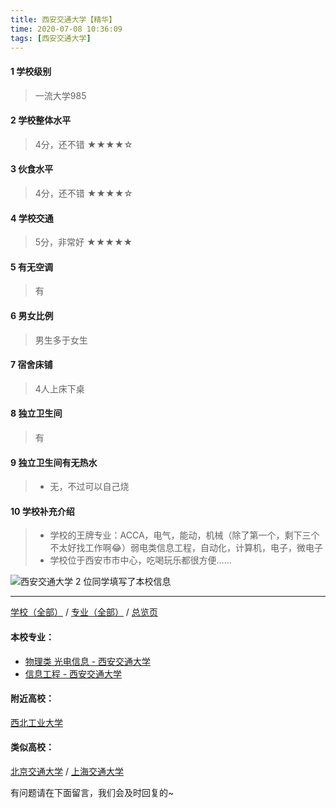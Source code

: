 ```yaml
---
title: 西安交通大学【精华】
time: 2020-07-08 10:36:09
tags: [西安交通大学]
---
```

#### 1 学校级别
> 一流大学985


#### 2 学校整体水平
> 4分，还不错
★★★★☆


#### 3 伙食水平
> 4分，还不错
★★★★☆


#### 4 学校交通
> 5分，非常好
★★★★★


#### 5 有无空调
> 有


#### 6 男女比例
> 男生多于女生


#### 7 宿舍床铺
> 4人上床下桌
 

#### 8 独立卫生间
> 有


#### 9 独立卫生间有无热水
> - 无，不过可以自己烧

#### 10 学校补充介绍
> - 学校的王牌专业：ACCA，电气，能动，机械（除了第一个，剩下三个不太好找工作啊😂）弱电类信息工程，自动化，计算机，电子，微电子
> - 学校位于西安市市中心，吃喝玩乐都很方便……



![西安交通大学](http://upload-images.jianshu.io/upload_images/6510336-5af4ad6896fe5c08.jpg?imageMogr2/auto-orient/strip%7CimageView2/2/w/1240)
2 位同学填写了本校信息
***
[学校（全部）](http://www.jianshu.com/p/3efa6bcca419) / [专业（全部）](http://www.jianshu.com/p/2d4c6d3552c2) / [总览页](http://www.jianshu.com/p/445daeb4fa00)
#### 本校专业：
- [物理类 光电信息 - 西安交通大学](http://www.jianshu.com/p/67e73f46914b)
- [信息工程 - 西安交通大学](http://www.jianshu.com/p/1baace60c4b6)

#### 附近高校：
[西北工业大学](http://www.jianshu.com/p/b12430c99d66)
#### 类似高校：
[北京交通大学](http://www.jianshu.com/p/b3eb7f4cce84) / [上海交通大学](http://www.jianshu.com/p/d68d2868c30c)


有问题请在下面留言，我们会及时回复的~
